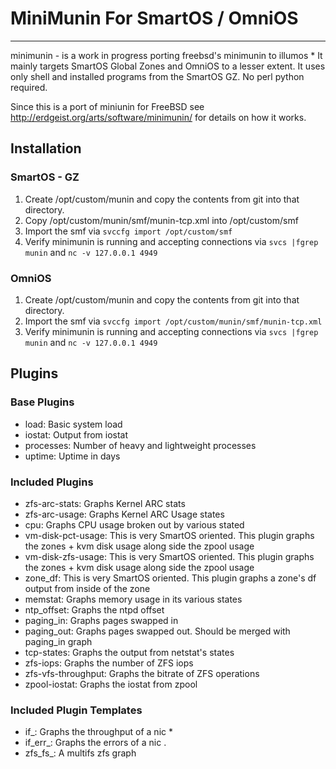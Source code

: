 # MiniMunin For SmartOS / OmniOS
----------------------

minimunin - is a work in progress porting freebsd's minimunin to illumos  * 
It mainly targets SmartOS Global Zones and OmniOS to a lesser extent.
It uses only shell and installed programs from the SmartOS GZ. No perl
python required.

Since this is a port of miniunin for FreeBSD see http://erdgeist.org/arts/software/minimunin/
for details on how it works. 

## Installation


### SmartOS - GZ
  1. Create /opt/custom/munin and copy the contents from git into that directory.
  2. Copy /opt/custom/munin/smf/munin-tcp.xml into /opt/custom/smf
  3. Import the smf via `svccfg import /opt/custom/smf`
  4. Verify minimunin is running and accepting connections via `svcs |fgrep munin` and `nc -v 127.0.0.1 4949`
  
### OmniOS
  1. Create /opt/custom/munin and copy the contents from git into that directory.
  2. Import the smf via `svccfg import /opt/custom/munin/smf/munin-tcp.xml`
  3. Verify minimunin is running and accepting connections via `svcs |fgrep munin` and `nc -v 127.0.0.1 4949`

## Plugins

### Base Plugins
  * load: Basic system load
  * iostat: Output from iostat
  * processes: Number of heavy and lightweight processes
  * uptime: Uptime in days

### Included Plugins
  * zfs-arc-stats: Graphs Kernel ARC stats
  * zfs-arc-usage: Graphs Kernel ARC Usage states
  * cpu: Graphs CPU usage broken out by various stated
  * vm-disk-pct-usage: This is very SmartOS oriented. This plugin graphs the zones + kvm disk usage along side the zpool usage
  * vm-disk-zfs-usage: This is very SmartOS oriented. This plugin graphs the zones + kvm disk usage along side the zpool usage
  * zone_df: This is very SmartOS oriented. This plugin graphs a zone's df output from inside of the zone 
  * memstat: Graphs memory usage in its various states
  * ntp_offset: Graphs the ntpd offset
  * paging_in: Graphs pages swapped in
  * paging_out: Graphs pages swapped out. Should be merged with paging_in graph
  * tcp-states: Graphs the output from netstat's states
  * zfs-iops: Graphs the number of ZFS iops
  * zfs-vfs-throughput: Graphs the bitrate of ZFS operations
  * zpool-iostat: Graphs the iostat from zpool 

### Included Plugin Templates
  * if_: Graphs the throughput of a nic  * 
  * if_err_: Graphs the errors of a nic .
  * zfs_fs_: A multifs zfs graph

